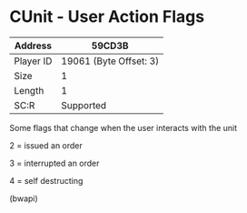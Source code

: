 #  CUnit - User Action Flags
Address   | 59CD3B
----------|-------------
Player ID | 19061 (Byte Offset: 3)
Size 	  | 1
Length 	  | 1
SC:R      | Supported

Some flags that change when the user interacts with the unit
2 = issued an order
3 = interrupted an order
4 = self destructing
(bwapi)
